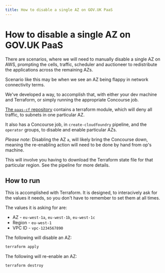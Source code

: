 ```yaml
---
title: How to disable a single AZ on GOV.UK PaaS
---
```


# How to disable a single AZ on GOV.UK PaaS

There are scenarios, where we will need to manually disable a single AZ on AWS,
prompting the cells, traffic, scheduler and auctioneer to redistribute the
applications across the remaining AZs.

Scenario like this may be when we see an AZ being flappy in network connectivity
terms.

We've developed a way, to accomplish that, with either your dev machine and
Terraform, or simply running the appropriate Concourse job.

[The `paas-cf` repository][1] contains a terraform module, which will deny all
traffic, to subnets in one particular AZ.

It also has a Concourse job, in `create-cloudfoundry` pipeline, and the
`operator` groups, to disable and enable particular AZs.

_Please note_: Disabling the AZ `a`, will likely bring the Concourse down,
meaning the re-enabling action will need to be done by hand from op's machine.

This will involve you having to download the Terraform state file for that
particular region. See the pipeline for more details.

## How to run

This is accomplished with Terraform. It is designed, to interacively ask for the
values it needs, so you don't have to remember to set them at all times.

The values it is asking for are:
- AZ - `eu-west-1a`, `eu-west-1b`, `eu-west-1c`
- Region - `eu-west-1`
- VPC ID - `vpc-1234567890`

The following will disable an AZ:

```sh
terraform apply
```

The following will re-enable an AZ:

```sh
terraform destroy
```

[1]: https://github.com/alphagov/paas-cf/tree/main/terraform/az-management
